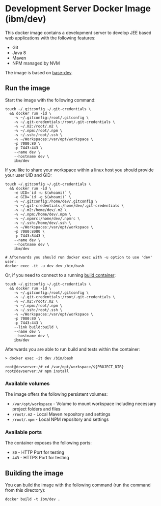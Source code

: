 # Development Server Docker Image (ibm/dev)

This docker image contains a development server to develop JEE based web applications with the following features:

* Git
* Java 8
* Maven
* NPM managed by NVM

The image is based on [base-dev](../base-dev).

## Run the image

Start the image with the following command:

```
touch ~/.gitconfig ~/.git-credentials \
  && docker run -id \
    -v ~/.gitconfig:/root/.gitconfig \
    -v ~/.git-credentials:/root/.git-credentials \
    -v ~/.m2:/root/.m2 \
    -v ~/.npm:/root/.npm \
    -v ~/.ssh:/root/.ssh \
    -v ~/Workspaces:/var/opt/workspace \
    -p 7080:80 \
    -p 7443:443 \
    --name dev \
    --hostname dev \
    ibm/dev
```

If you like to share your workspace within a linux host you should provide your user UID and GID:

```
touch ~/.gitconfig ~/.git-credentials \
  && docker run -id \
    -e UID=`id -u $(whoami)` \
    -e GID=`id -g $(whoami)` \
    -v ~/.gitconfig:/home/dev/.gitconfig \
    -v ~/.git-credentials:/home/dev/.git-credentials \
    -v ~/.m2:/home/dev/.m2 \
    -v ~/.npm:/home/dev/.npm \
    -v ~/.npmrc:/home/dev/.npmrc \
    -v ~/.ssh:/home/dev/.ssh \
    -v ~/Workspaces:/var/opt/workspace \
    -p 7080:8080 \
    -p 7443:8443 \
    --name dev \
    --hostname dev \
    ibm/dev

# Afterwards you should run docker exec with -u option to use 'dev' user:
docker exec -it -u dev dev /bin/bash
```

Or, if you need to connect to a running [build container](../build):

```
touch ~/.gitconfig ~/.git-credentials \
  && docker run -id \
    -v ~/.gitconfig:/root/.gitconfig \
    -v ~/.git-credentials:/root/.git-credentials \
    -v ~/.m2:/root/.m2 \
    -v ~/.npm:/root/.npm \
    -v ~/.ssh:/root/.ssh \
    -v ~/Workspaces:/var/opt/workspace \
    -p 7080:80 \
    -p 7443:443 \
    --link build:build \
    --name dev \
    --hostname dev \
    ibm/dev
```

Afterwards you are able to run build and tests within the container:

```
> docker exec -it dev /bin/bash

root@devserver:/# cd /var/opt/workspace/${PROJECT_DIR}
root@devserver:/# npm install
```

### Available volumes

The image offers the following persistent volumes:

* `/var/opt/workspace` - Volume to mount workspace including necessary project folders and files
* `/root/.m2` - Local Maven repository and settings
* `/root/.npm` - Local NPM repository and settings

### Available ports

The container exposes the following ports:

* `80` - HTTP Port for testing
* `443` - HTTPS Port for testing

## Building the image

You can build the image with the following command (run the command from this directory):

```
docker build -t ibm/dev .
```
